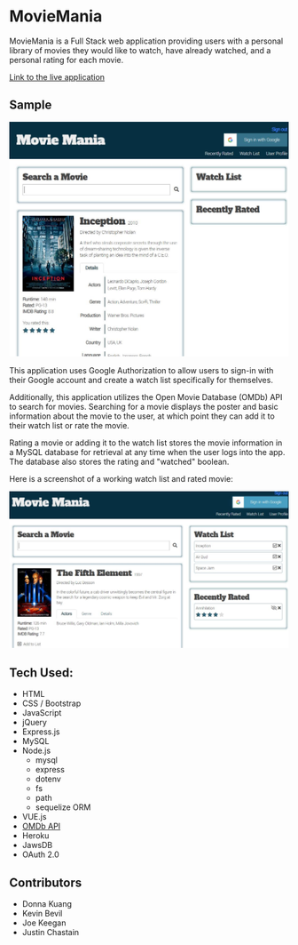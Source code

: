 # MovieMania

MovieMania is a Full Stack web application providing users with a personal library of movies they would like to watch, have already watched, and a personal rating for each movie.

[Link to the live application](https://ancient-bastion-34288.herokuapp.com/)

## Sample

![homepage](public/images/ss1.JPG)


This application uses Google Authorization to allow users to sign-in with their Google account and create a watch list specifically for themselves.

Additionally, this application utilizes the Open Movie Database (OMDb) API to search for movies. Searching for a movie displays the poster and basic information about the movie to the user, at which point they can add it to their watch list or rate the movie.

Rating a movie or adding it to the watch list stores the movie information in a MySQL database for retrieval at any time when the user logs into the app. The database also stores the rating and "watched" boolean.

Here is a screenshot of a working watch list and rated movie:

![homepage](public/images/ss2.JPG)


## Tech Used:

- HTML
- CSS / Bootstrap
- JavaScript
- jQuery
- Express.js
- MySQL
- Node.js
    - mysql
    - express
    - dotenv
    - fs
    - path
    - sequelize ORM
- VUE.js
- [OMDb API](http://www.omdbapi.com/)
- Heroku
- JawsDB
- OAuth 2.0

## Contributors

- Donna Kuang
- Kevin Bevil
- Joe Keegan
- Justin Chastain

